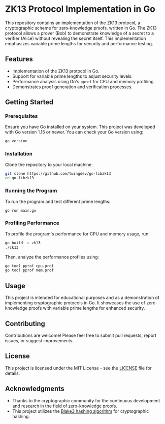 
# ZK13 Protocol Implementation in Go

This repository contains an implementation of the ZK13 protocol, a cryptographic scheme for zero-knowledge proofs, written in Go. The ZK13 protocol allows a prover (Bob) to demonstrate knowledge of a secret to a verifier (Alice) without revealing the secret itself. This implementation emphasizes variable prime lengths for security and performance testing.

## Features

- Implementation of the ZK13 protocol in Go.
- Support for variable prime lengths to adjust security levels.
- Performance analysis using Go's `pprof` for CPU and memory profiling.
- Demonstrates proof generation and verification processes.

## Getting Started

### Prerequisites

Ensure you have Go installed on your system. This project was developed with Go version 1.15 or newer. You can check your Go version using:

```bash
go version
```

### Installation

Clone the repository to your local machine:

```bash
git clone https://github.com/twingdev/go-libzk13
cd go-libzk13
```

### Running the Program

To run the program and test different prime lengths:

```bash
go run main.go
```

### Profiling Performance

To profile the program's performance for CPU and memory usage, run:

```bash
go build -o zk13
./zk13
```

Then, analyze the performance profiles using:

```bash
go tool pprof cpu.prof
go tool pprof mem.prof
```

## Usage

This project is intended for educational purposes and as a demonstration of implementing cryptographic protocols in Go. It showcases the use of zero-knowledge proofs with variable prime lengths for enhanced security.

## Contributing

Contributions are welcome! Please feel free to submit pull requests, report issues, or suggest improvements.

## License

This project is licensed under the MIT License - see the [LICENSE](LICENSE) file for details.

## Acknowledgments

- Thanks to the cryptographic community for the continuous development and research in the field of zero-knowledge proofs.
- This project utilizes the [Blake3 hashing algorithm](https://github.com/zeebo/blake3) for cryptographic hashing.



